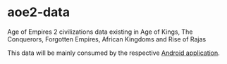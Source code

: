 # aoe2-data
Age of Empires 2 civilizations data existing in Age of Kings, The Conquerors, Forgotten Empires, African Kingdoms and Rise of Rajas


This data will be mainly consumed by the respective [Android application](https://github.com/gvrettos/aoe2metadata).
